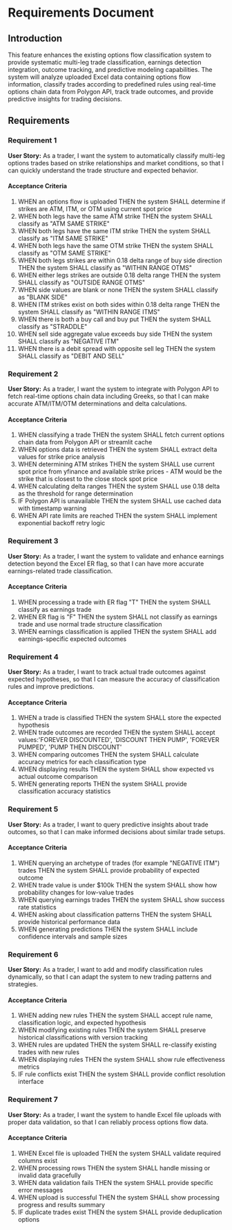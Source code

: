 # Requirements Document

## Introduction

This feature enhances the existing options flow classification system to provide systematic multi-leg trade classification, earnings detection integration, outcome tracking, and predictive modeling capabilities. The system will analyze uploaded Excel data containing options flow information, classify trades according to predefined rules using real-time options chain data from Polygon API, track trade outcomes, and provide predictive insights for trading decisions.

## Requirements

### Requirement 1

**User Story:** As a trader, I want the system to automatically classify multi-leg options trades based on strike relationships and market conditions, so that I can quickly understand the trade structure and expected behavior.

#### Acceptance Criteria

1. WHEN an options flow is uploaded THEN the system SHALL determine if strikes are ATM, ITM, or OTM using current spot price
2. WHEN both legs have the same ATM strike THEN the system SHALL classify as "ATM SAME STRIKE"
3. WHEN both legs have the same ITM strike THEN the system SHALL classify as "ITM SAME STRIKE"
4. WHEN both legs have the same OTM strike THEN the system SHALL classify as "OTM SAME STRIKE"
5. WHEN both legs strikes are within 0.18 delta range of buy side direction THEN the system SHALL classify as "WITHIN RANGE OTMS"
6. WHEN either legs strikes are outside 0.18 delta range THEN the system SHALL classify as "OUTSIDE RANGE OTMS"
7. WHEN side values are blank or none THEN the system SHALL classify as "BLANK SIDE"
8. WHEN ITM strikes exist on both sides within 0.18 delta range THEN the system SHALL classify as "WITHIN RANGE ITMS"
9. WHEN there is both a buy call and buy put THEN the system SHALL classify as "STRADDLE"
10. WHEN sell side aggregate value exceeds buy side THEN the system SHALL classify as "NEGATIVE ITM"
11. WHEN there is a debit spread with opposite sell leg THEN the system SHALL classify as "DEBIT AND SELL"

### Requirement 2

**User Story:** As a trader, I want the system to integrate with Polygon API to fetch real-time options chain data including Greeks, so that I can make accurate ATM/ITM/OTM determinations and delta calculations.

#### Acceptance Criteria

1. WHEN classifying a trade THEN the system SHALL fetch current options chain data from Polygon API or streamlit cache
2. WHEN options data is retrieved THEN the system SHALL extract delta values for strike price analysis
3. WHEN determining ATM strikes THEN the system SHALL use current spot price from yfinance and available strike prices - ATM would be the strike that is closest to the close stock spot price
4. WHEN calculating delta ranges THEN the system SHALL use 0.18 delta as the threshold for range determination
5. IF Polygon API is unavailable THEN the system SHALL use cached data with timestamp warning
6. WHEN API rate limits are reached THEN the system SHALL implement exponential backoff retry logic

### Requirement 3

**User Story:** As a trader, I want the system to validate and enhance earnings detection beyond the Excel ER flag, so that I can have more accurate earnings-related trade classification.

#### Acceptance Criteria

1. WHEN processing a trade with ER flag "T" THEN the system SHALL classify as earnings trade
2. WHEN ER flag is "F" THEN the system SHALL not classify as earnings trade and use normal trade structure classification
3. WHEN earnings classification is applied THEN the system SHALL add earnings-specific expected outcomes

### Requirement 4

**User Story:** As a trader, I want to track actual trade outcomes against expected hypotheses, so that I can measure the accuracy of classification rules and improve predictions.

#### Acceptance Criteria

1. WHEN a trade is classified THEN the system SHALL store the expected hypothesis
2. WHEN trade outcomes are recorded THEN the system SHALL accept values:'FOREVER DISCOUNTED', 'DISCOUNT THEN PUMP',           'FOREVER PUMPED', 'PUMP THEN DISCOUNT'
3. WHEN comparing outcomes THEN the system SHALL calculate accuracy metrics for each classification type
4. WHEN displaying results THEN the system SHALL show expected vs actual outcome comparison
5. WHEN generating reports THEN the system SHALL provide classification accuracy statistics

### Requirement 5

**User Story:** As a trader, I want to query predictive insights about trade outcomes, so that I can make informed decisions about similar trade setups.

#### Acceptance Criteria

1. WHEN querying an archetype of trades (for example "NEGATIVE ITM") trades THEN the system SHALL provide probability of expected outcome
2. WHEN trade value is under $100k THEN the system SHALL show how probability changes for low-value trades
3. WHEN querying earnings trades THEN the system SHALL show success rate statistics
4. WHEN asking about classification patterns THEN the system SHALL provide historical performance data
5. WHEN generating predictions THEN the system SHALL include confidence intervals and sample sizes

### Requirement 6

**User Story:** As a trader, I want to add and modify classification rules dynamically, so that I can adapt the system to new trading patterns and strategies.

#### Acceptance Criteria

1. WHEN adding new rules THEN the system SHALL accept rule name, classification logic, and expected hypothesis
2. WHEN modifying existing rules THEN the system SHALL preserve historical classifications with version tracking
3. WHEN rules are updated THEN the system SHALL re-classify existing trades with new rules
4. WHEN displaying rules THEN the system SHALL show rule effectiveness metrics
5. IF rule conflicts exist THEN the system SHALL provide conflict resolution interface

### Requirement 7

**User Story:** As a trader, I want the system to handle Excel file uploads with proper data validation, so that I can reliably process options flow data.

#### Acceptance Criteria

1. WHEN Excel file is uploaded THEN the system SHALL validate required columns exist
2. WHEN processing rows THEN the system SHALL handle missing or invalid data gracefully
3. WHEN data validation fails THEN the system SHALL provide specific error messages
4. WHEN upload is successful THEN the system SHALL show processing progress and results summary
5. IF duplicate trades exist THEN the system SHALL provide deduplication options
